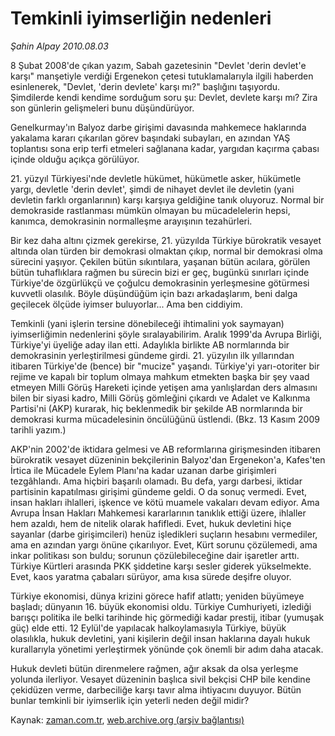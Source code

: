 # Temkinli iyimserliğin nedenleri

*Şahin Alpay 2010.08.03*

<td class="columnist-detail">
<p>8 Şubat 2008'de çıkan yazım, Sabah gazetesinin "Devlet 'derin devlet'e karşı" manşetiyle verdiği Ergenekon çetesi tutuklamalarıyla ilgili haberden esinlenerek, "Devlet, 'derin devlete' karşı mı?" başlığını taşıyordu. Şimdilerde kendi kendime sorduğum soru şu: Devlet, devlete karşı mı? Zira son günlerin gelişmeleri bunu düşündürüyor.</p>
<p>
<div id="haberMetinDiv">
<p>Genelkurmay'ın Balyoz darbe girişimi davasında mahkemece haklarında yakalama kararı çıkarılan görev başındaki subayları, en azından YAŞ toplantısı sona erip terfi etmeleri sağlanana kadar, yargıdan kaçırma çabası içinde olduğu açıkça görülüyor.
<p>21. yüzyıl Türkiyesi'nde devletle hükümet, hükümetle asker, hükümetle yargı, devletle 'derin devlet', şimdi de nihayet devlet ile devletin (yani devletin farklı organlarının) karşı karşıya geldiğine tanık oluyoruz. Normal bir demokraside rastlanması mümkün olmayan bu mücadelelerin hepsi, kanımca, demokrasinin normalleşme arayışının tezahürleri.
<p>Bir kez daha altını çizmek gerekirse, 21. yüzyılda Türkiye bürokratik vesayet altında olan türden bir demokrasi olmaktan çıkıp, normal bir demokrasi olma sürecini yaşıyor. Çekilen bütün sıkıntılara, yaşanan bütün acılara, görülen bütün tuhaflıklara rağmen bu sürecin bizi er geç, bugünkü sınırları içinde Türkiye'de özgürlükçü ve çoğulcu demokrasinin yerleşmesine götürmesi kuvvetli olasılık. Böyle düşündüğüm için bazı arkadaşlarım, beni dalga geçilecek ölçüde iyimser buluyorlar... Ama ben ciddiyim.
<p>Temkinli (yani işlerin tersine dönebileceği ihtimalini yok saymayan) iyimserliğimin nedenlerini şöyle sıralayabilirim. Aralık 1999'da Avrupa Birliği, Türkiye'yi üyeliğe aday ilan etti. Adaylıkla birlikte AB normlarında bir demokrasinin yerleştirilmesi gündeme girdi. 21. yüzyılın ilk yıllarından itibaren Türkiye'de (bence) bir "mucize" yaşandı. Türkiye'yi yarı-otoriter bir rejime ve kapalı bir toplum olmaya mahkum etmekten başka bir şey vaad etmeyen Milli Görüş Hareketi içinde yetişen ama yanlışlardan ders almasını bilen bir siyasi kadro, Milli Görüş gömleğini çıkardı ve Adalet ve Kalkınma Partisi'ni (AKP) kurarak, hiç beklenmedik bir şekilde AB normlarında bir demokrasi kurma mücadelesinin öncülüğünü üstlendi. (Bkz. 13 Kasım 2009 tarihli yazım.)
<p>AKP'nin 2002'de iktidara gelmesi ve AB reformlarına girişmesinden itibaren bürokratik vesayet düzeninin bekçilerinin Balyoz'dan Ergenekon'a, Kafes'ten İrtica ile Mücadele Eylem Planı'na kadar uzanan darbe girişimleri tezgâhlandı. Ama hiçbiri başarılı olamadı. Bu defa, yargı darbesi, iktidar partisinin kapatılması girişimi gündeme geldi. O da sonuç vermedi. Evet, insan hakları ihlalleri, işkence ve kötü muamele vakaları devam ediyor. Ama Avrupa İnsan Hakları Mahkemesi kararlarının tanıklık ettiği üzere, ihlaller hem azaldı, hem de nitelik olarak hafifledi. Evet, hukuk devletini hiçe sayanlar (darbe girişimcileri) henüz işledikleri suçların hesabını vermediler, ama en azından yargı önüne çıkarılıyor. Evet, Kürt sorunu çözülemedi, ama inkar politikası son buldu; sorunun çözülebileceğine dair işaretler arttı. Türkiye Kürtleri arasında PKK şiddetine karşı sesler giderek yükselmekte. Evet, kaos yaratma çabaları sürüyor, ama kısa sürede deşifre oluyor.
<p>Türkiye ekonomisi, dünya krizini görece hafif atlattı; yeniden büyümeye başladı; dünyanın 16. büyük ekonomisi oldu. Türkiye Cumhuriyeti, izlediği barışçı politika ile belki tarihinde hiç görmediği kadar prestij, itibar (yumuşak güç) elde etti. 12 Eylül'de yapılacak halkoylamasıyla Türkiye, büyük olasılıkla, hukuk devletini, yani kişilerin değil insan haklarına dayalı hukuk kurallarıyla yönetimi yerleştirmek yönünde çok önemli bir adım daha atacak.
<p>Hukuk devleti bütün direnmelere rağmen, ağır aksak da olsa yerleşme yolunda ilerliyor. Vesayet düzeninin başlıca sivil bekçisi CHP bile kendine çekidüzen verme, darbeciliğe karşı tavır alma ihtiyacını duyuyor. Bütün bunlar temkinli bir iyimserlik için yeterli neden değil midir?</p></p></p></p></p></p></p></div>
</p>
<a href="http://web.archive.org/web/20110105051530/mailto:s.alpay@zaman.com.tr">
</a></td>

Kaynak: [zaman.com.tr](http://zaman.com.tr/yazar.do?yazino=1011667), [web.archive.org (arşiv bağlantısı)](http://web.archive.org/web/20110105051530/http://www.zaman.com.tr/yazar.do?yazino=1011667)
